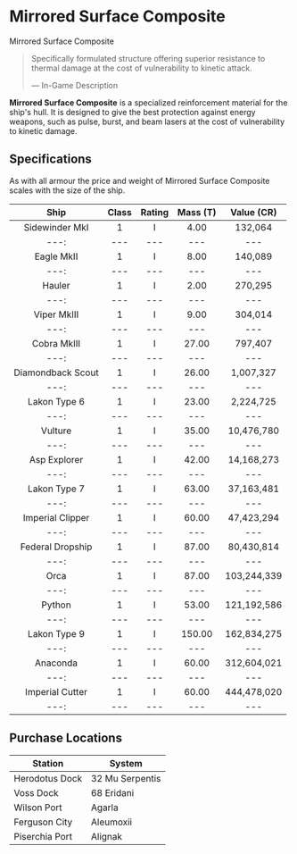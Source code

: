 # Mirrored Surface Composite
Mirrored Surface Composite
 		 	 

> 
> 
> Specifically formulated structure offering superior resistance to thermal damage at the cost of vulnerability to kinetic attack.
> 
> 
> — In-Game Description
> 

**Mirrored Surface Composite** is a specialized reinforcement material for the ship's hull. It is designed to give the best protection against energy weapons, such as pulse, burst, and beam lasers at the cost of vulnerability to kinetic damage.

## Specifications

As with all armour the price and weight of Mirrored Surface Composite scales with the size of the ship.

| Ship | Class | Rating | Mass (T) | Value (CR) |
| :---: | :---: | :---: | :---: | :---: |
| Sidewinder MkI | 1 | I | 4.00 | 132,064 |
| ---: | --- | --- | --- | --- |
| Eagle MkII | 1 | I | 8.00 | 140,089 |
| ---: | --- | --- | --- | --- |
| Hauler | 1 | I | 2.00 | 270,295 |
| ---: | --- | --- | --- | --- |
| Viper MkIII | 1 | I | 9.00 | 304,014 |
| ---: | --- | --- | --- | --- |
| Cobra MkIII | 1 | I | 27.00 | 797,407 |
| ---: | --- | --- | --- | --- |
| Diamondback Scout | 1 | I | 26.00 | 1,007,327 |
| ---: | --- | --- | --- | --- |
| Lakon Type 6 | 1 | I | 23.00 | 2,224,725 |
| ---: | --- | --- | --- | --- |
| Vulture | 1 | I | 35.00 | 10,476,780 |
| ---: | --- | --- | --- | --- |
| Asp Explorer | 1 | I | 42.00 | 14,168,273 |
| ---: | --- | --- | --- | --- |
| Lakon Type 7 | 1 | I | 63.00 | 37,163,481 |
| ---: | --- | --- | --- | --- |
| Imperial Clipper | 1 | I | 60.00 | 47,423,294 |
| ---: | --- | --- | --- | --- |
| Federal Dropship | 1 | I | 87.00 | 80,430,814 |
| ---: | --- | --- | --- | --- |
| Orca | 1 | I | 87.00 | 103,244,339 |
| ---: | --- | --- | --- | --- |
| Python | 1 | I | 53.00 | 121,192,586 |
| ---: | --- | --- | --- | --- |
| Lakon Type 9 | 1 | I | 150.00 | 162,834,275 |
| ---: | --- | --- | --- | --- |
| Anaconda | 1 | I | 60.00 | 312,604,021 |
| ---: | --- | --- | --- | --- |
| Imperial Cutter | 1 | I | 60.00 | 444,478,020 |
| ---: | --- | --- | --- | --- |

## Purchase Locations

| Station<br> | System<br> |
| --- | --- |
| Herodotus Dock | 32 Mu Serpentis |
| Voss Dock | 68 Eridani |
| Wilson Port | Agarla |
| Ferguson City | Aleumoxii |
| Piserchia Port | Alignak |